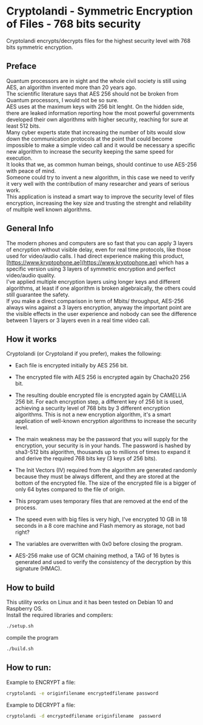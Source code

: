 # Cryptolandi - Symmetric Encryption of Files - 768 bits security

Cryptolandi encrypts/decrypts files for the highest security level with 768 bits symmetric encryption.  

## Preface
Quantum processors are in sight and the whole civil society is still using AES, an algorithm invented more than 20 years ago.  
The scientific literature says that AES 256 should not be broken from Quantum processors, I would not be so sure.  
AES uses at the maximum keys with 256 bit lenght. On the hidden side, there are leaked information reporting how the most powerful governments developed their own algorithms with higher security, reaching for sure at least 512 bits.  
Many cyber experts state that increasing the number of bits would slow down the communication protocols at the point that could become impossible to make a simple video call and it would be necessary a specific new algorithm to increase the security keeping the same speed for execution.  
It looks that we, as common human beings, should continue to use AES-256 with peace of mind.   
Someone could try to invent a new algorithm, in this case we need to verify it very well with the contribution of many researcher and years of serious work.  
This application is instead a smart way to improve the security level of files encryption, increasing the key size and trusting the strenght and reliability of multiple well known algorithms.

## General Info

The modern phones and computers are so fast that you can apply 3 layers of encryption without visible delay, even for real time protocols, like those used for video/audio calls. 
I had direct experience making this product, [https://www.kryptophone.ae](https://www.kryptophone.ae) which has a specific version using 3 layers of symmetric encryption and perfect video/audio quality.    
I've applied multiple encryption layers using longer keys and different algorithms, at least if one algorithm is broken algebraically, the others could still guarantee the safety.  
If you make a direct comparison in term of Mbits/ throughput, AES-256 always wins against a 3 layers encryption, anyway the important point are the visible effects in the user experience and nobody can see the difference between 1 layers or 3 layers even in a real time video call.

## How it works
Cryptolandi (or Cryptoland if you prefer), makes the following:

- Each file is encrypted initially by AES 256 bit.
- The encrypted file with AES 256 is encrypted again by Chacha20 256 bit.
- The resulting double encrypted file is encrypted again by CAMELLIA 256 bit.
For each encryption step, a different key of 256 bit is used, achieving a security level of 768 bits by 3 different encryption algorithms.
This is not a new encryption algorithm, it's a smart application of well-known encryption algorithms to increase the security level.

- The main weakness may be the password that you will supply for the encryption, your security is in your hands.  The password is hashed by sha3-512 bits algorithm, thousands up to millions of times to expand it and derive the required 768 bits key (3 keys of 256 bits).
- The Init Vectors (IV) required from the algorithm are generated randomly because they must be always different, and they are stored at the bottom of the encrypted file. The size of the encrypted file is a bigger of only 64 bytes compared to the file of origin.  
- This program uses temporary files that are removed at the end of the process.
- The speed even with big files is very high, I've encrypted 10 GB in 18 seconds in a 8 core machine and Flash memory as storage, not bad right?
- The variables are overwritten with 0x0 before closing the program.
- AES-256 make use of GCM chaining method, a TAG of 16 bytes is generated and used to verify the consistency of the decryption by this signature (HMAC).  

## How to build
This utility works on Linux and it has been tested on Debian 10 and Raspberry OS.  
Install the required libraries and compilers:
```bash 
./setup.sh
```  
compile the program
```bash
./build.sh
```  
## How to run:
Example to ENCRYPT a file: 
```bash
cryptolandi -e originfilename encryptedfilename password
```  

Example to DECRYPT a file: 

```bash
cryptolandi -d encryptedfilename originfilename  password
```  




